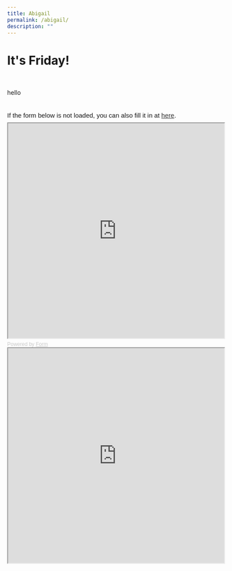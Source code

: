 ```yaml
---
title: Abigail
permalink: /abigail/
description: ""
---
```

<h1> It's Friday! </h1>
<br>
<p>hello</p>
<br>
<div style="font-family: Sans-Serif; font-size: 15px; color: #000; opacity: 0.9; padding-top: 5px; padding-bottom: 8px;"> If the form below is not loaded, you can also fill it in at <a href="https://form.gov.sg/5f0d0ea3c26b3700116b1168">here</a>. </div> <!-- Change the width and height values to suit you best --> <iframe style="width: 100%; height: 500px" src="https://form.gov.sg/5f0d0ea3c26b3700116b1168" id="iframe"></iframe> <div style="font-family: Sans-Serif; font-size: 12px; color: #999; opacity: 0.5; padding-top: 5px;"> Powered by <a style="color: #999" href="https://form.gov.sg">Form</a> </div>

<iframe style="width:100%;height:500px" src="https://www.checkfirst.gov.sg/c/1731baaa-deaa-4b8c-a843-14e70dbf1494"></iframe>